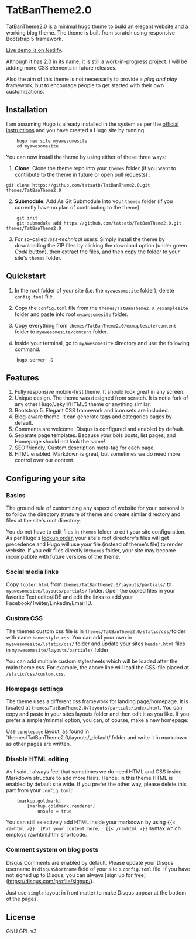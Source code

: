 # TatBanTheme2.0 

TatBanTheme2.0 is a minimal hugo theme to build an elegant website and a working blog theme. The theme is built from scratch using responsive Bootstrap 5 framework.

[Live demo is on Netlify]().

Although it has 2.0 in its name, it is still a work-in-progress project. I will be adding more CSS elements in future releases.

Also the aim of this theme is not necessarily to provide a _plug and play_ framework, but to encourage people to get started with their own customizations. 


## Installation 

I am assuming Hugo is already installed in the system  as per the [official instructions](https://gohugo.io/getting-started/installing/) and you have created a Hugo site by running:

```shell
    hugo new site myawesomesite 
    cd myawesomesite
```

You can now install the theme by using either of these three ways:

1. **Clone**: Clone the theme repo into your `themes` folder (if you want to contribute to the theme in future or open pull requests) : 

```shell
git clone https://github.com/tatsatb/TatBanTheme2.0.git themes/TatBanTheme2.0
```

2. **Submodule**: Add As Git Submodule into your `themes` folder (if you currently have no plan of contributing to the theme):

```shell
    git init
    git submodule add https://github.com/tatsatb/TatBanTheme2.0.git themes/TatBanTheme2.0
```

3. For so-called _less-technical_ users: Simply install the theme by downloading the ZIP files by clicking the download option (under green _Code_ button), then extract the files, and then copy the folder to your site's `themes` folder. 




## Quickstart

1. In the root folder of your site (i.e. the `myawesomesite` folder), delete `config.toml` file. 

2. Copy the `config.toml` file from the `themes/TatBanTheme2.0 /examplesite` folder and paste into root `myawesomesite` folder. 

3. Copy everything from `themes/TatBanTheme2.0/exmaplesite/content` folder to `myawesomesite/content` folder. 

4. Inside your terminal, go to `myawesomesite` directory and use the following command. 


```shell
    hugo server -D
```


## Features 

1. Fully responsive mobile-first theme. It should look great in any screen. 
2. Unique design. The theme was designed from scratch. It is not a fork of any other Hugo/Jekyll/HTML5 theme or anything similar. 
3. Bootstrap 5. Elegant CSS framework and icon sets are included. 
4. Blog-aware theme. It can generate tags and categories pages by default.
5. Comments are welcome. Disqus is configured and enabled by default. 
6. Separate page templates. Because your bols posts, list pages, and Homepage should not look the same!
7. SEO friendly. Custom description meta-tag for each page. 
8. HTML enabled. Markdown is great, but sometimes we do need more control over our content. 


## Configuring your site

### Basics

The ground rule of customizing any aspect of website for your personal is to follow the directory struture of theme and create similar directory and files at the site's root directory. 

You do not have to edit files in `themes` folder to edit your site configuration. As per Hugo's [lookup order](https://gohugo.io/templates/lookup-order/), your site's root directory's files will get precedence and Hugo will use your file (instead of theme's file) to render website. If you edit files directly in`themes` folder, your site may become incompatible with future versions of the theme. 


### Social media links

Copy `footer.html` from `themes/TatBanTheme2.0/layouts/partials/` to `myawesomesite/layouts/partials/` folder. Open the copied files in your favorite Text editor/IDE and edit the links to add your Facebook/Twiiter/Linkedin/Email ID. 

 
 
### Custom CSS

The themes custom css file is in `themes/TatBanTheme2.0/static/css/`folder with name `banerstyle.css`. You can add your own in `myawesomesite/lstatic/css/` folder and update your sites `header.html` files in `myawesomesite/layouts/partials/` folder


You can add multiple custom stylesheets which will be loaded after the main theme css.
For example, the above line will load the CSS-file placed at `/static/css/custom.css`.



### Homepage settings

The theme uses a different css framework for landing page/homepage. It is located at `themes/TatBanTheme2.0/layouts/partials/index.html`. You can copy and paste in your sites layouts folder and then edit it as you like. If you prefer a simpler/minmal option, you can, of course, make a new homepage: 

Use `singlepage` layout, as found in `themes/TatBanTheme2.0/layouts/_default/ folder and write it in markdown as other pages are written.

### Disable HTML  editing  

As I said, I always feel that sometimes we do need HTML and CSS inside Markdown structure to add more flairs. Hence, in this theme HTML is enabled by default site wide. If you prefer the other way, please delete this part from your `config.toml`: 

```[markup]
    [markup.goldmark]
        [markup.goldmark.renderer]
            unsafe = true
```

You can still selectively add HTML inside your markdown by using `{{< rawhtml >}} _[Put your content here]_ {{< /rawhtml >}}` syntax which employs rawhtml.html shortcode.  


### Comment system on blog posts

Disqus Comments are enabled by default. Please  update your Disqus username in `disqusShortname` field of your site's `config.toml` file. If you have not signed up to Disqus, you can always [sign up for free] (https://disqus.com/profile/signup/).

Just use `single` layout in front matter to make Disqus appear at the bottom of the pages. 


## License

GNU GPL v3
 
